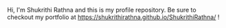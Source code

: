 Hi, I'm Shukrithi Rathna and this is my profile repository. Be sure to checkout my portfolio at https://shukrithirathna.github.io/ShukrithiRathna/ !

